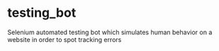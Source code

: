 # testing_bot
Selenium automated testing bot which simulates human behavior on a website in order to spot tracking errors
